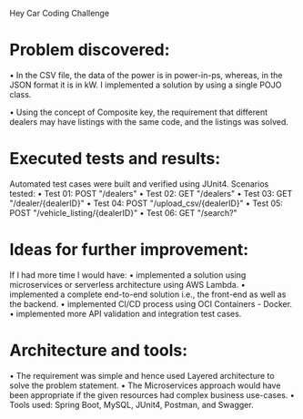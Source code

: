 Hey Car Coding Challenge
	

Problem discovered:
======================
•	In the CSV file, the data of the power is in power-in-ps, whereas, in the JSON format it is in kW. I implemented a solution by using a single POJO class.

•	Using the concept of Composite key, the requirement that different dealers may have listings with the same code, and the listings was solved.


Executed tests and results:
===========================
Automated test cases were built and verified using JUnit4.
Scenarios tested:
•	Test 01: POST "/dealers"
•	Test 02: GET "/dealers"
•	Test 03: GET "/dealer/{dealerID}"
•	Test 04: POST "/upload_csv/{dealerID}"
•	Test 05: POST "/vehicle_listing/{dealerID}"
•	Test 06: GET "/search?"


Ideas for further improvement:
==============================
If I had more time I would have:
•	implemented a solution using microservices or serverless architecture using AWS Lambda.
•	implemented a complete end-to-end solution i.e., the front-end as well as the backend.
•	implemented CI/CD process using OCI Containers - Docker.
•	implemented more API validation and integration test cases.

Architecture and tools:
==========================
•	The requirement was simple and hence used Layered architecture to solve the problem statement.
•	The Microservices approach would have been appropriate if the given resources had complex business use-cases.
•	Tools used: Spring Boot, MySQL, JUnit4, Postman, and Swagger.
